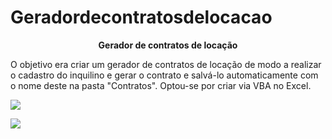 # Geradordecontratosdelocacao

<html>
  <head></head>
  <body>
    <p align="center"><b>Gerador de contratos de locação</b></a>
<br>
    <p>O objetivo era criar um gerador de contratos de locação de modo a realizar o cadastro do inquilino e gerar o contrato e salvá-lo automaticamente com o nome deste na pasta "Contratos". Optou-se por criar via VBA no Excel.
    </p>
    <img src="https://mir-s3-cdn-cf.behance.net/project_modules/max_1200/494515172055593.6478992a1daf3.jpg">
    <p>
     <img src="https://im3.ezgif.com/tmp/ezgif-3-5780552e6d.gif">

  
  </body>
  </html>
